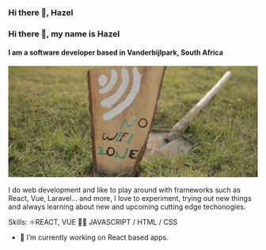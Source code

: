 ### Hi there 👋, Hazel

### Hi there 👋, my name is Hazel
#### I am a software developer based in Vanderbijlpark, South Africa
![I am a software developer based in Vanderbijlpark, South Africa](https://github.com/Hayzie/Hayzie/blob/main/Screenshot%202021-09-13%20173421.png)

I do web development and like to play around with frameworks such as React, Vue, Laravel... and more, I love to experiment, trying out new things and always learning about new and upcoming cutting  edge techonogies.

Skills: ⚛REACT, VUE 👩‍💻 JAVASCRIPT / HTML / CSS

- 🔭 I’m currently working on React based apps.






